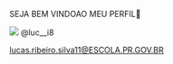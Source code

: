 SEJA BEM VINDOAO MEU PERFIL🖤

![](https://media.tenor.com/gtaU7UKzcFcAAAAM/dancing-smile.gif)
@luc__i8

lucas.ribeiro.silva11@ESCOLA.PR.GOV.BR
